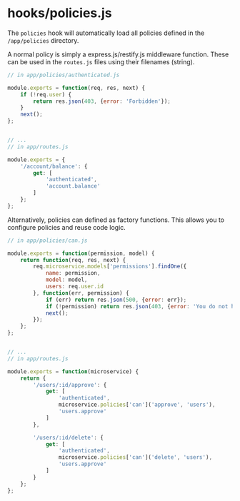 # hooks/policies.js
The `policies` hook will automatically load all policies defined in the `/app/policies` directory.  

A normal policy is simply a express.js/restify.js middleware function. These can be used in the `routes.js` files using their filenames (string).
```javascript
// in app/policies/authenticated.js

module.exports = function(req, res, next) {
    if (!req.user) {
        return res.json(403, {error: 'Forbidden'});
    }
    next();
};


// ...
// in app/routes.js

module.exports = {
    '/account/balance': {
        get: [
            'authenticated',
            'account.balance'
        ]
    };
};
```

Alternatively, policies can defined as factory functions. This allows you to configure policies and reuse code logic.  
```javascript
// in app/policies/can.js

module.exports = function(permission, model) {
    return function(req, res, next) {
        req.microservice.models['permissions'].findOne({
            name: permission,
            model: model,
            users: req.user.id
        }, function(err, permission) {
            if (err) return res.json(500, {error: err});
            if (!permission) return res.json(403, {error: 'You do not have permission to perform this action'});
            next();
        });
    };
};


// ...
// in app/routes.js

module.exports = function(microservice) {
    return {
        '/users/:id/approve': {
            get: [
                'authenticated',
                microservice.policies['can']('approve', 'users'),
                'users.approve'
            ]
        },

        '/users/:id/delete': {
            get: [
                'authenticated',
                microservice.policies['can']('delete', 'users'),
                'users.approve'
            ]
        }
    };
};
```
